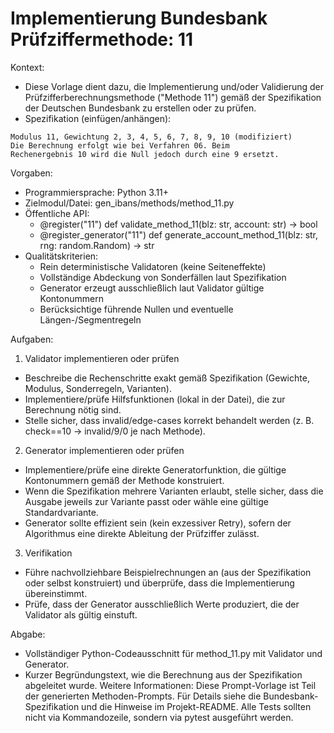# Implementierung Bundesbank Prüfziffermethode: 11

Kontext:
- Diese Vorlage dient dazu, die Implementierung und/oder Validierung der Prüfzifferberechnungsmethode ("Methode 11") gemäß der Spezifikation der Deutschen Bundesbank zu erstellen oder zu prüfen.
- Spezifikation (einfügen/anhängen):

```Text
Modulus 11, Gewichtung 2, 3, 4, 5, 6, 7, 8, 9, 10 (modifiziert)
Die Berechnung erfolgt wie bei Verfahren 06. Beim
Rechenergebnis 10 wird die Null jedoch durch eine 9 ersetzt.
```

Vorgaben:
- Programmiersprache: Python 3.11+
- Zielmodul/Datei: gen_ibans/methods/method_11.py
- Öffentliche API:
  - @register("11") def validate_method_11(blz: str, account: str) -> bool
  - @register_generator("11") def generate_account_method_11(blz: str, rng: random.Random) -> str
- Qualitätskriterien:
  - Rein deterministische Validatoren (keine Seiteneffekte)
  - Vollständige Abdeckung von Sonderfällen laut Spezifikation
  - Generator erzeugt ausschließlich laut Validator gültige Kontonummern
  - Berücksichtige führende Nullen und eventuelle Längen-/Segmentregeln

Aufgaben:
1) Validator implementieren oder prüfen
- Beschreibe die Rechenschritte exakt gemäß Spezifikation (Gewichte, Modulus, Sonderregeln, Varianten).
- Implementiere/prüfe Hilfsfunktionen (lokal in der Datei), die zur Berechnung nötig sind.
- Stelle sicher, dass invalid/edge-cases korrekt behandelt werden (z. B. check==10 -> invalid/9/0 je nach Methode).

2) Generator implementieren oder prüfen
- Implementiere/prüfe eine direkte Generatorfunktion, die gültige Kontonummern gemäß der Methode konstruiert.
- Wenn die Spezifikation mehrere Varianten erlaubt, stelle sicher, dass die Ausgabe jeweils zur Variante passt oder wähle eine gültige Standardvariante.
- Generator sollte effizient sein (kein exzessiver Retry), sofern der Algorithmus eine direkte Ableitung der Prüfziffer zulässt.

3) Verifikation
- Führe nachvollziehbare Beispielrechnungen an (aus der Spezifikation oder selbst konstruiert) und überprüfe, dass die Implementierung übereinstimmt.
- Prüfe, dass der Generator ausschließlich Werte produziert, die der Validator als gültig einstuft.

Abgabe:
- Vollständiger Python-Codeausschnitt für method_11.py mit Validator und Generator.
- Kurzer Begründungstext, wie die Berechnung aus der Spezifikation abgeleitet wurde.
Weitere Informationen: Diese Prompt-Vorlage ist Teil der generierten Methoden-Prompts. Für Details siehe die Bundesbank-Spezifikation und die Hinweise im Projekt-README.
Alle Tests sollten nicht via Kommandozeile, sondern via pytest ausgeführt werden.
